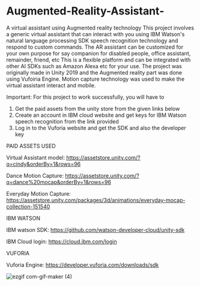 # Augmented-Reality-Assistant-
A virtual assistant using Augmented reality technology 
This project involves a generic virtual assistant that can interact with you using IBM Watson's natural language processing SDK speech recognition technology and respond to custom commands. The AR assistant can be customized for your own purpose for say companion for disabled people, office assistant, remainder, friend, etc
This is a flexible platform and can be integrated with other AI SDKs such as Amazon Alexa etc for your use. The project was originally made in Unity 2019 and the Augmented reality part was done using Vufoiria Engine. Motion capture technology was used to make the virtual assistant interact and mobile. 

Important: For this project to work successfully, you will have to
1. Get the paid assets from the unity store from the given links below
2. Create an account in IBM cloud website and get keys for IBM Watson speech recognition from the link provided
3. Log in to the Vuforia website and get the SDK and also the developer key 

PAID ASSETS USED

Virtual Assistant model: https://assetstore.unity.com/?q=cindy&orderBy=1&rows=96

Dance Motion Capture: https://assetstore.unity.com/?q=dance%20mocap&orderBy=1&rows=96

Everyday Motion Capture: https://assetstore.unity.com/packages/3d/animations/everyday-mocap-collection-151540

IBM WATSON

IBM watson SDK: https://github.com/watson-developer-cloud/unity-sdk

IBM Cloud login: https://cloud.ibm.com/login

VUFORIA

Vuforia Engine: https://developer.vuforia.com/downloads/sdk



![ezgif com-gif-maker (4)](https://user-images.githubusercontent.com/32412602/109418848-6451bb80-7998-11eb-9ef9-8a273fb69be4.gif)
